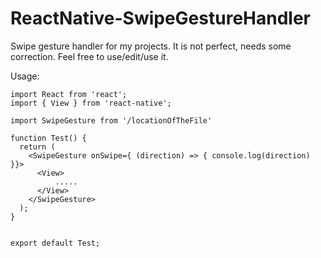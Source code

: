 # ReactNative-SwipeGestureHandler
Swipe gesture handler for my projects. It is not perfect, needs some correction. Feel free to use/edit/use it.


Usage:

```
import React from 'react';
import { View } from 'react-native';

import SwipeGesture from '/locationOfTheFile'

function Test() {
  return (
    <SwipeGesture onSwipe={ (direction) => { console.log(direction) }}>
      <View>
          .....    
      </View>
    </SwipeGesture>
  );
}


export default Test;
```
